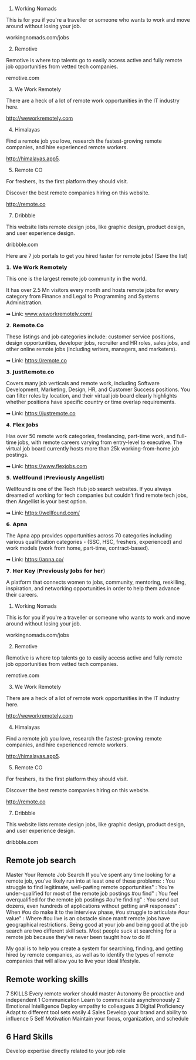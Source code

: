 
1. Working Nomads

This is for you if you're a traveller or someone who wants to work and move around without losing your job.

workingnomads.com/jobs

2. Remotive

Remotive is where top talents go to easily access active and fully remote job opportunities from vetted tech companies.

remotive.com

3. We Work Remotely

There are a heck of a lot of remote work opportunities in the IT industry here.

http://weworkremotely.com

4. Himalayas

Find a remote job you love, research the fastest-growing remote companies, and hire experienced remote workers.

http://himalayas.app5.

5. Remote CO

For freshers, its the first platform they should visit.

Discover the best remote companies hiring on this website.

http://remote.co

7. Dribbble

This website lists remote design jobs, like graphic design, product design, and user experience design.

dribbble.com



Here are 7 job portals to get you hired faster for remote jobs! (Save the list)

𝟭. 𝗪𝗲 𝗪𝗼𝗿𝗸 𝗥𝗲𝗺𝗼𝘁𝗲𝗹𝘆

This one is the largest remote job community in the world.

It has over 2.5 Mn visitors every month and hosts remote jobs for every category from Finance and Legal to Programming and Systems Administration.

➡ Link: www.weworkremotely.com/

𝟮. 𝗥𝗲𝗺𝗼𝘁𝗲.𝗖𝗼

These listings and job categories include: customer service positions, design opportunities, developer jobs, recruiter and HR roles, sales jobs, and other online remote jobs (including writers, managers, and marketers).

➡ Link: https://remote.co

𝟯. 𝗝𝘂𝘀𝘁𝗥𝗲𝗺𝗼𝘁𝗲.𝗰𝗼

Covers many job verticals and remote work, including Software Development, Marketing, Design, HR, and Customer Success positions. You can filter roles by location, and their virtual job board clearly highlights whether positions have specific country or time overlap requirements.

➡ Link: https://justremote.co

𝟰. 𝗙𝗹𝗲𝘅 𝗝𝗼𝗯𝘀

Has over 50 remote work categories, freelancing, part-time work, and full-time jobs, with remote careers varying from entry-level to executive. The virtual job board currently hosts more than 25k working-from-home job postings.

➡ Link: https://www.flexjobs.com

𝟱. 𝗪𝗲𝗹𝗹𝗳𝗼𝘂𝗻𝗱 (𝗣𝗿𝗲𝘃𝗶𝗼𝘂𝘀𝗹𝘆 𝗔𝗻𝗴𝗲𝗹𝗹𝗶𝘀𝘁)

Wellfound is one of the Tech Hub job search websites. If you always dreamed of working for tech companies but couldn’t find remote tech jobs, then Angellist is your best option.

➡ Link: https://wellfound.com/

𝟲. 𝗔𝗽𝗻𝗮

The Apna app provides opportunities across 70 categories including various qualification categories - (SSC, HSC, freshers, experienced) and work models (work from home, part-time, contract-based).

➡ Link: https://apna.co/

𝟳. 𝗛𝗲𝗿 𝗞𝗲𝘆 (𝗣𝗿𝗲𝘃𝗶𝗼𝘂𝘀𝗹𝘆 𝗝𝗼𝗯𝘀 𝗳𝗼𝗿 𝗵𝗲𝗿)

A platform that connects women to jobs, community, mentoring, reskilling, inspiration, and networking opportunities in order to help them advance their careers.


1. Working Nomads

This is for you if you're a traveller or someone who wants to work and move around without losing your job.

workingnomads.com/jobs

2. Remotive

Remotive is where top talents go to easily access active and fully remote job opportunities from vetted tech companies.

remotive.com

3. We Work Remotely

There are a heck of a lot of remote work opportunities in the IT industry here.

http://weworkremotely.com

4. Himalayas

Find a remote job you love, research the fastest-growing remote companies, and hire experienced remote workers.

http://himalayas.app5.

5. Remote CO

For freshers, its the first platform they should visit.

Discover the best remote companies hiring on this website.

http://remote.co

7. Dribbble

This website lists remote design jobs, like graphic design, product design, and user experience design.

dribbble.com


## Remote job search
Master Your Remote Job Search 
If you’ve spent any time looking for a remote job, you’ve likely run into at least one of these problems:
: You struggle to find legitimate, well-pa#ing remote opportunities"
: You’re under-qualified for most of the remote job postings #ou find"
: You feel overqualified for the remote job postings #ou’re finding"
: You send out dozens, even hundreds of applications without getting an# responses"
: When #ou do make it to the interview phase, #ou struggle to articulate #our value"
: Where #ou live is an obstacle since man# remote jobs have geographical restrictions.
Being good at your job and being good at the job search are two different skill sets. 
Most people suck at searching for a remote job because they’ve never been taught how to do it!

My goal is to help you create a system for searching, finding, and getting hired by remote companies, as well as to identify the types of remote companies that will allow you to live your ideal lifestyle.

## Remote working skills
7 SKILLS
Every remote 
worker should 
master
Autonomy
Be proactive and 
independent
1
Communication
Learn to communicate 
asynchronously
2
Emotional 
Intelligence
Deploy empathy to 
colleagues
3
Digital 
Proficiency
Adapt to different 
tool sets easily
4
Sales
Develop your brand 
and ability to 
influence
5
Self 
Motivation
Maintain your focus, 
organization, and 
schedule
## 6 Hard Skills
Develop expertise directly related to your job role
